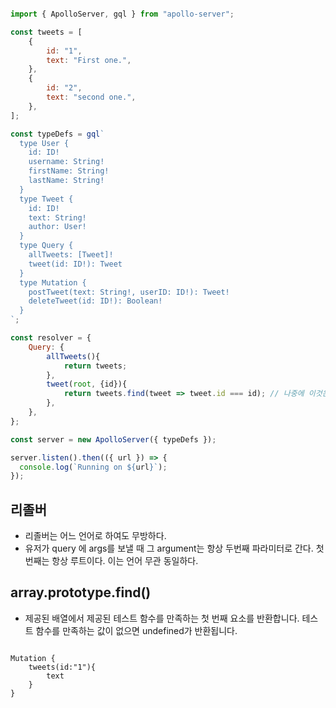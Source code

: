 ```javascript server4.js

import { ApolloServer, gql } from "apollo-server";

const tweets = [
    {
        id: "1",
        text: "First one.",
    },
    {
        id: "2",
        text: "second one.",
    },
];

const typeDefs = gql`
  type User {
    id: ID!
    username: String!
    firstName: String!
    lastName: String!
  }
  type Tweet {
    id: ID!
    text: String!
    author: User!
  }
  type Query {
    allTweets: [Tweet]!
    tweet(id: ID!): Tweet
  }
  type Mutation {
    postTweet(text: String!, userID: ID!): Tweet!
    deleteTweet(id: ID!): Boolean!
  }
`;

const resolver = {
    Query: {        
        allTweets(){
            return tweets;
        },
        tweet(root, {id}){            
            return tweets.find(tweet => tweet.id === id); // 나중에 이것은 데이터베이스나 프리짐에 관한 코드로 변경될 것이다.
        },
    },
};

const server = new ApolloServer({ typeDefs });

server.listen().then(({ url }) => {
  console.log(`Running on ${url}`);
});

```

## 리졸버
- 리졸버는 어느 언어로 하여도 무방하다.
- 유저가 query 에 args를 보낼 때 그 argument는 항상 두번째 파라미터로 간다. 첫번째는 항상 루트이다. 이는 언어 무관 동일하다.

## array.prototype.find()
- 제공된 배열에서 제공된 테스트 함수를 만족하는 첫 번째 요소를 반환합니다. 테스트 함수를 만족하는 값이 없으면 undefined가 반환됩니다.

``` Operation

Mutation {
    tweets(id:"1"){
        text
    }
}

```
